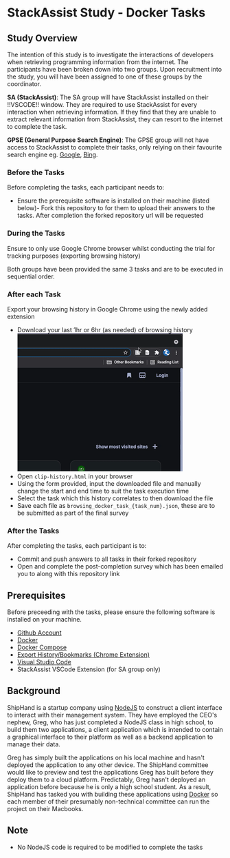 # StackAssist Study - Docker Tasks
## Study Overview
The intention of this study is to investigate the interactions of developers when retrieving programming information from the internet. The participants have been broken down into two groups. Upon recruitment into the study, you will have been assigned to one of these groups by the coordinator.

**SA (StackAssist)**:
The SA group will have StackAssist installed on their !!VSCODE!! window. They are required to use StackAssist for every interaction when retrieving information. If they find that they are unable to extract relevant information from StackAssist, they can resort to the internet to complete the task.

**GPSE (General Purpose Search Engine)**:
The GPSE group will not have access to StackAssist to complete their tasks, only relying on their favourite search engine eg. [Google](https://www.google.com.au/), [Bing](https://www.bing.com/?cc=au).

### Before the Tasks
Before completing the tasks, each participant needs to:
- Ensure the prerequisite software is installed on their machine (listed below)- Fork this repository to for them to upload their answers to the tasks. After completion the forked repository url will be requested

### During the Tasks
Ensure to only use Google Chrome browser whilst conducting the trial for tracking purposes (exporting browsing history)

Both groups have been provided the same 3 tasks and are to be executed in sequential order.

### After each Task
Export your browsing history in Google Chrome using the newly added extension
- Download your last 1hr or 6hr (as needed) of browsing history
![](images/download_history.gif)
- Open `clip-history.html` in your browser
- Using the form provided, input the downloaded file and manually change the start and end time to suit the task execution time
- Select the task which this history correlates to then download the file
- Save each file as `browsing_docker_task_{task_num}.json`, these are to be submitted as part of the final survey


### After the Tasks
After completing the tasks, each participant is to:
- Commit and push answers to all tasks in their forked repository
- Open and complete the post-completion survey which has been emailed you to along with this repository link

## Prerequisites
Before preceeding with the tasks, please ensure the following software is installed on your machine.

- [Github Account](https://github.com/)
- [Docker](https://docs.docker.com/get-docker/)
- [Docker Compose](https://docs.docker.com/compose/install/)
- [Export History/Bookmarks (Chrome Extension)](https://chrome.google.com/webstore/detail/export-historybookmarks-t/dcoegfodcnjofhjfbhegcgjgapeichlf?hl=en)
- [Visual Studio Code](https://code.visualstudio.com/download)
- StackAssist VSCode Extension (for SA group only)

## Background
ShipHand is a startup company using [NodeJS](https://nodejs.dev/) to construct a client interface to interact with their management system. They have employed the CEO's nephew, Greg, who has just completed a NodeJS class in high school, to build them two applications, a client application which is intended to contain a graphical interface to their platform as well as a backend application to manage their data.

Greg has simply built the applications on his local machine and hasn't deployed the application to any other device. The ShipHand committee would like to preview and test the applications Greg has built before they deploy them to a cloud platform. Predictably, Greg hasn't deployed an application before because he is only a high school student. As a result, ShipHand has tasked you with building these applications using [Docker](https://www.docker.com/) so each member of their presumably non-technical committee can run the project on their Macbooks.

## Note
- No NodeJS code is required to be modified to complete the tasks